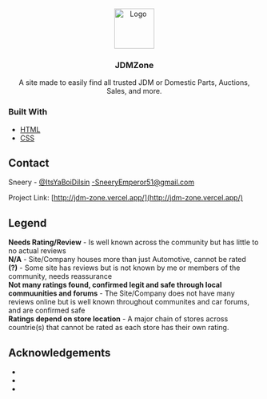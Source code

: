 
<br />
<p align="center">
  <a href="https://github.com/github_username/repo_name">
    <img src="https://user-images.githubusercontent.com/59810782/115248931-22bad280-a0f6-11eb-929a-76f35d5a1219.png" alt="Logo" width="80" height="80">
  </a>

  <h3 align="center">JDMZone</h3>

  <p align="center">
    A site made to easily find all trusted JDM or Domestic Parts, Auctions, Sales, and more.
    <br />
  </p>
</p>




### Built With

* [HTML](https://www.w3schools.com/html/default.asp)
* [CSS](https://www.w3schools.com/css/default.asp)




<!-- CONTACT -->
## Contact

Sneery - [@ItsYaBoiDilsin](https://twitter.com/ItsYaBoiDilsin) -SneeryEmperor51@gmail.com

Project Link: [http://jdm-zone.vercel.app/](http://jdm-zone.vercel.app/)

<!-- LEGEND -->
## Legend

<b>Needs Rating/Review</b> - Is well known across the community but has little to no actual reviews<br>
<b>N/A</b> - Site/Company houses more than just Automotive, cannot be rated<br>
<b>(?)</b> - Some site has reviews but is not known by me or members of the community, needs reassurance<br>
<b>Not many ratings found, confirmed legit and safe through local commuunities and forums</b> - The Site/Company does not have many reviews online but is well known throughout communites and car forums, and are confirmed safe<br>
<b>Ratings depend on store location</b> - A major chain of stores across countrie(s) that cannot be rated as each store has their own rating.<br>


<!-- ACKNOWLEDGEMENTS -->
## Acknowledgements

* []()
* []()
* []()

